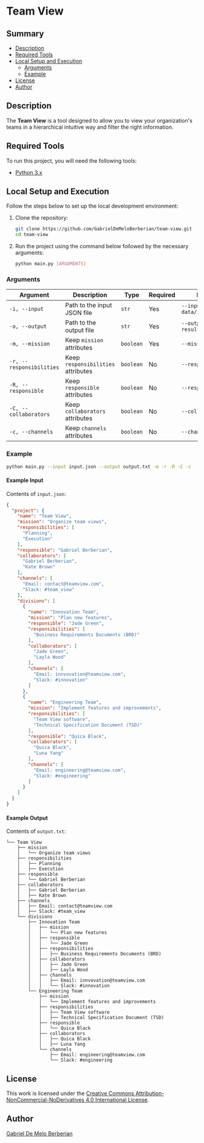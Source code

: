 # Team View

## Summary

- [Description](#description)
- [Required Tools](#required-tools)
- [Local Setup and Execution](#local-setup-and-execution)
    - [Arguments](#arguments)
    - [Example](#example)
- [License](#license)
- [Author](#author)

## Description

The **Team View** is a tool designed to allow you to view your organization's teams in a hierarchical intuitive way and
filter the right information.

## Required Tools

To run this project, you will need the following tools:

- [Python 3.x](https://www.python.org/downloads/)

## Local Setup and Execution

Follow the steps below to set up the local development environment:

1. Clone the repository:
    ```sh
    git clone https://github.com/GabrielDeMeloBerberian/team-view.git
    cd team-view
    ```

2. Run the project using the command below followed by the necessary arguments:
    ```sh
    python main.py [ARGUMENTS]
    ```

### Arguments

| Argument                 | Description                        | Type      | Required | Example                       |
|--------------------------|------------------------------------|-----------|----------|-------------------------------|
| `-i, --input`            | Path to the input JSON file        | `str`     | Yes      | `--input data/input.json`     |
| `-o, --output`           | Path to the output file            | `str`     | Yes      | `--output results/output.txt` |
| `-m, --mission`          | Keep `mission` attributes          | `boolean` | Yes      | `--mission`                   |
| `-r, --responsibilities` | Keep `responsibilities` attributes | `boolean` | No       | `--responsibilities`          |
| `-R, --responsible`      | Keep `responsible` attributes      | `boolean` | No       | `--responsible`               |
| `-C, --collaborators`    | Keep `collaborators` attributes    | `boolean` | No       | `--collaborators`             |
| `-c, --channels`         | Keep `channels` attributes         | `boolean` | No       | `--channels`                  |

### Example

```sh
python main.py --input input.json --output output.txt -m -r -R -C -c
```

#### Example Input

Contents of `input.json`:

```json
{
  "project": {
    "name": "Team View",
    "mission": "Organize team views",
    "responsibilities": [
      "Planning",
      "Execution"
    ],
    "responsible": "Gabriel Berberian",
    "collaborators": [
      "Gabriel Berberian",
      "Kate Brown"
    ],
    "channels": [
      "Email: contact@teamview.com",
      "Slack: #team_view"
    ],
    "divisions": [
      {
        "name": "Innovation Team",
        "mission": "Plan new features",
        "responsible": "Jade Green",
        "responsibilities": [
          "Business Requirements Documents (BRD)"
        ],
        "collaborators": [
          "Jade Green",
          "Layla Wood"
        ],
        "channels": [
          "Email: innvovation@teamview.com",
          "Slack: #innovation"
        ]
      },
      {
        "name": "Engineering Team",
        "mission": "Implement features and improvements",
        "responsibilities": [
          "Team View software",
          "Technical Specification Document (TSD)"
        ],
        "responsible": "Quica Black",
        "collaborators": [
          "Quica Black",
          "Luna Yang"
        ],
        "channels": [
          "Email: engineering@teamview.com",
          "Slack: #engineering"
        ]
      }
    ]
  }
}
```

#### Example Output

Contents of `output.txt`:

```
└── Team View
    ├── mission
    │   └── Organize team views
    ├── responsibilities
    │   ├── Planning
    │   ├── Execution
    ├── responsible
    │   └── Gabriel Berberian
    ├── collaborators
    │   ├── Gabriel Berberian
    │   ├── Kate Brown
    ├── channels
    │   ├── Email: contact@teamview.com
    │   ├── Slack: #team_view
    └── divisions
        ├── Innovation Team
        │   ├── mission
        │   │   └── Plan new features
        │   ├── responsible
        │   │   └── Jade Green
        │   ├── responsibilities
        │   │   ├── Business Requirements Documents (BRD)
        │   ├── collaborators
        │   │   ├── Jade Green
        │   │   ├── Layla Wood
        │   ├── channels
        │   │   ├── Email: innvovation@teamview.com
        │   │   └── Slack: #innovation
        └── Engineering Team
            ├── mission
            │   └── Implement features and improvements
            ├── responsibilities
            │   ├── Team View software
            │   ├── Technical Specification Document (TSD)
            ├── responsible
            │   └── Quica Black
            ├── collaborators
            │   ├── Quica Black
            │   ├── Luna Yang
            └── channels
                ├── Email: engineering@teamview.com
                └── Slack: #engineering
```

## License

This work is licensed under
the [Creative Commons Attribution-NonCommercial-NoDerivatives 4.0 International License](https://creativecommons.org/licenses/by-nc-nd/4.0/).

## Author

[Gabriel De Melo Berberian](https://github.com/GabrielDeMeloBerberian)